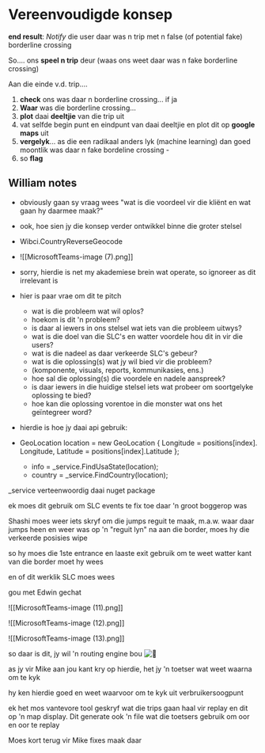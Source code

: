 # Vereenvoudigde konsep

**end result**: _Notify_ die user daar was n trip met n false (of potential fake) borderline crossing


So.... ons **speel n trip** deur (waas ons weet daar was n fake borderline crossing)

Aan die einde v.d. trip.... 

1) **check** ons was daar n borderline crossing... if ja 
2) **Waar** was die borderline crossing... 
3) **plot** daai **deeltjie** van die trip uit 
4) vat selfde begin punt en eindpunt van daai deeltjie en plot dit op **google maps** uit 
5) **vergelyk**... as die een radikaal anders lyk (machine learning) dan goed moontlik was daar n fake bordeline crossing - 
6) so **flag**

## William notes

- obviously gaan sy vraag wees "wat is die voordeel vir die kliënt en wat gaan hy daarmee maak?"
- ook, hoe sien jy die konsep verder ontwikkel binne die groter stelsel
- Wibci.CountryReverseGeocode
- ![[MicrosoftTeams-image (7).png]]
- sorry, hierdie is net my akademiese brein wat operate, so ignoreer as dit irrelevant is
- hier is paar vrae om dit te pitch
	- wat is die probleem wat wil oplos? 
	- hoekom is dit 'n probleem?
	- is daar al iewers in ons stelsel wat iets van die probleem uitwys?
	- wat is die doel van die SLC's en watter voordele hou dit in vir die users?
	- wat is die nadeel as daar verkeerde SLC's gebeur?
	- wat is die oplossing(s) wat jy wil bied vir die probleem? 
	- (komponente, visuals, reports, kommunikasies, ens.)
	- hoe sal die oplossing(s) die voordele en nadele aanspreek?
	- is daar iewers in die huidige stelsel iets wat probeer om soortgelyke oplossing te bied?
	- hoe kan die oplossing vorentoe in die monster wat ons het geïntegreer word?

- hierdie is hoe jy daai api gebruik:
- GeoLocation location = new GeoLocation { Longitude = positions[index].Longitude, Latitude = positions[index].Latitude };
	- info = _service.FindUsaState(location);
	- country = _service.FindCountry(location);


_service verteenwoordig daai nuget package

ek moes dit gebruik om SLC events te fix toe daar 'n groot boggerop was

Shashi moes weer iets skryf om die jumps reguit te maak, m.a.w. waar daar jumps heen en weer was op 'n "reguit lyn" na aan die border, moes hy die verkeerde posisies wipe

so hy moes die 1ste entrance en laaste exit gebruik om te weet watter kant van die border moet hy wees

en of dit werklik SLC moes wees

gou met Edwin gechat

![[MicrosoftTeams-image (11).png]]


![[MicrosoftTeams-image (12).png]]

![[MicrosoftTeams-image (13).png]]

so daar is dit, jy wil 'n routing engine bou ![🙂](https://statics.teams.cdn.office.net/evergreen-assets/personal-expressions/v1/assets/emoticons/smile/default/20_f.png "Smile") 

as jy vir Mike aan jou kant kry op hierdie, het jy 'n toetser wat weet waarna om te kyk

hy ken hierdie goed en weet waarvoor om te kyk uit verbruikersoogpunt

ek het mos vantevore tool geskryf wat die trips gaan haal vir replay en dit op 'n map display. Dit generate ook 'n file wat die toetsers gebruik om oor en oor te replay

Moes kort terug vir Mike fixes maak daar



